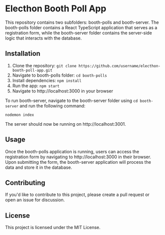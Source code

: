 # Electhon Booth Poll App

This repository contains two subfolders: booth-polls and booth-server. The booth-polls folder contains a React TypeScript application that serves as a registration form, while the booth-server folder contains the server-side logic that interacts with the database.

## Installation

1. Clone the repository: `git clone https://github.com/username/electhon-booth-poll-app.git`
2. Navigate to booth-polls folder: `cd booth-polls`
3. Install dependencies: `npm install`
4. Run the app: `npm start`
5. Navigate to http://localhost:3000 in your browser

To run booth-server, navigate to the booth-server folder using `cd booth-server` and run the following command:

```nodemon index```


The server should now be running on http://localhost:3001.

## Usage

Once the booth-polls application is running, users can access the registration form by navigating to http://localhost:3000 in their browser. Upon submitting the form, the booth-server application will process the data and store it in the database.

## Contributing

If you'd like to contribute to this project, please create a pull request or open an issue for discussion.

## License

This project is licensed under the MIT License.
